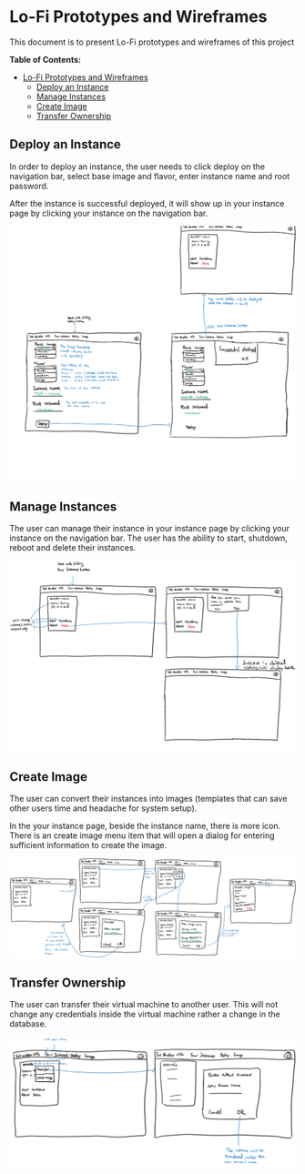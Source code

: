 # Lo-Fi Prototypes and Wireframes

This document is to present Lo-Fi prototypes and wireframes of this project

**Table of Contents:**

- [Lo-Fi Prototypes and Wireframes](#lo-fi-prototypes-and-wireframes)
  - [Deploy an Instance](#deploy-an-instance)
  - [Manage Instances](#manage-instances)
  - [Create Image](#create-image)
  - [Transfer Ownership](#transfer-ownership)

## Deploy an Instance

In order to deploy an instance, the user needs to click deploy on the navigation bar, select base image and flavor, enter instance name and root password.

After the instance is successful deployed, it will show up in your instance page by clicking your instance on the navigation bar.

![Deploy an Instance](images/deploy_instance.png)

## Manage Instances

The user can manage their instance in your instance page by clicking your instance on the navigation bar. The user has the ability to start, shutdown, reboot and delete their instances.

![Manage Instances](images/manage_instance.png)

## Create Image

The user can convert their instances into images (templates that can save other users time and headache for system setup).

In the your instance page, beside the instance name, there is more icon. There is an create image menu item that will open a dialog for entering sufficient information to create the image.

![Create Image](images/create_image.png)

## Transfer Ownership

The user can transfer their virtual machine to another user. This will not change any credentials inside the virtual machine rather a change in the database.

![Transfer Ownership](images/transfer.png)